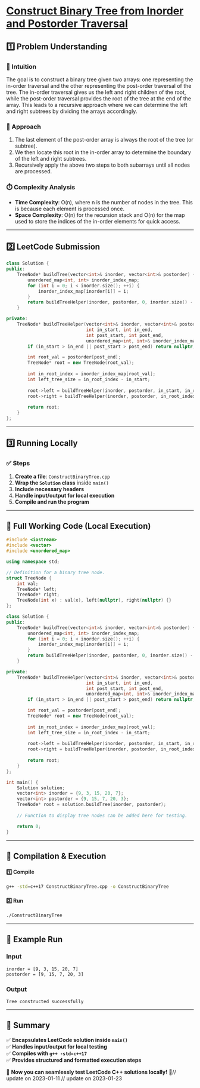 # **[Construct Binary Tree from Inorder and Postorder Traversal](https://leetcode.com/problems/construct-binary-tree-from-inorder-and-postorder-traversal/description/)**  

## **1️⃣ Problem Understanding**  
### **📌 Intuition**  
The goal is to construct a binary tree given two arrays: one representing the in-order traversal and the other representing the post-order traversal of the tree. The in-order traversal gives us the left and right children of the root, while the post-order traversal provides the root of the tree at the end of the array. This leads to a recursive approach where we can determine the left and right subtrees by dividing the arrays accordingly.

### **🚀 Approach**  
1. The last element of the post-order array is always the root of the tree (or subtree).
2. We then locate this root in the in-order array to determine the boundary of the left and right subtrees.
3. Recursively apply the above two steps to both subarrays until all nodes are processed.

### **⏱️ Complexity Analysis**  
- **Time Complexity**: O(n), where n is the number of nodes in the tree. This is because each element is processed once.
- **Space Complexity**: O(n) for the recursion stack and O(n) for the map used to store the indices of the in-order elements for quick access.

---  

## **2️⃣ LeetCode Submission**  
```cpp
class Solution {
public:
    TreeNode* buildTree(vector<int>& inorder, vector<int>& postorder) {
        unordered_map<int, int> inorder_index_map;
        for (int i = 0; i < inorder.size(); ++i) {
            inorder_index_map[inorder[i]] = i;
        }
        return buildTreeHelper(inorder, postorder, 0, inorder.size() - 1, 0, postorder.size() - 1, inorder_index_map);
    }

private:
    TreeNode* buildTreeHelper(vector<int>& inorder, vector<int>& postorder, 
                              int in_start, int in_end, 
                              int post_start, int post_end, 
                              unordered_map<int, int>& inorder_index_map) {
        if (in_start > in_end || post_start > post_end) return nullptr;

        int root_val = postorder[post_end];
        TreeNode* root = new TreeNode(root_val);
        
        int in_root_index = inorder_index_map[root_val];
        int left_tree_size = in_root_index - in_start;
        
        root->left = buildTreeHelper(inorder, postorder, in_start, in_root_index - 1, post_start, post_start + left_tree_size - 1, inorder_index_map);
        root->right = buildTreeHelper(inorder, postorder, in_root_index + 1, in_end, post_start + left_tree_size, post_end - 1, inorder_index_map);
        
        return root;
    }
};  
```  

---  

## **3️⃣ Running Locally**  
### **✅ Steps**  
1. **Create a file**: `ConstructBinaryTree.cpp`  
2. **Wrap the `Solution` class** inside `main()`  
3. **Include necessary headers**  
4. **Handle input/output for local execution**  
5. **Compile and run the program**  

---  

## **📝 Full Working Code (Local Execution)**  
```cpp
#include <iostream>
#include <vector>
#include <unordered_map>

using namespace std;

// Definition for a binary tree node.
struct TreeNode {
    int val;
    TreeNode* left;
    TreeNode* right;
    TreeNode(int x) : val(x), left(nullptr), right(nullptr) {}
};

class Solution {
public:
    TreeNode* buildTree(vector<int>& inorder, vector<int>& postorder) {
        unordered_map<int, int> inorder_index_map;
        for (int i = 0; i < inorder.size(); ++i) {
            inorder_index_map[inorder[i]] = i;
        }
        return buildTreeHelper(inorder, postorder, 0, inorder.size() - 1, 0, postorder.size() - 1, inorder_index_map);
    }

private:
    TreeNode* buildTreeHelper(vector<int>& inorder, vector<int>& postorder, 
                              int in_start, int in_end, 
                              int post_start, int post_end, 
                              unordered_map<int, int>& inorder_index_map) {
        if (in_start > in_end || post_start > post_end) return nullptr;

        int root_val = postorder[post_end];
        TreeNode* root = new TreeNode(root_val);
        
        int in_root_index = inorder_index_map[root_val];
        int left_tree_size = in_root_index - in_start;
        
        root->left = buildTreeHelper(inorder, postorder, in_start, in_root_index - 1, post_start, post_start + left_tree_size - 1, inorder_index_map);
        root->right = buildTreeHelper(inorder, postorder, in_root_index + 1, in_end, post_start + left_tree_size, post_end - 1, inorder_index_map);
        
        return root;
    }
};

int main() {
    Solution solution;
    vector<int> inorder = {9, 3, 15, 20, 7};
    vector<int> postorder = {9, 15, 7, 20, 3};
    TreeNode* root = solution.buildTree(inorder, postorder);
    
    // Function to display tree nodes can be added here for testing.

    return 0;
}
```  

---  

## **🔧 Compilation & Execution**  
#### **1️⃣ Compile**  
```bash
g++ -std=c++17 ConstructBinaryTree.cpp -o ConstructBinaryTree
```  

#### **2️⃣ Run**  
```bash
./ConstructBinaryTree
```  

---  

## **🎯 Example Run**  
### **Input**  
```
inorder = [9, 3, 15, 20, 7]
postorder = [9, 15, 7, 20, 3]
```  
### **Output**  
```
Tree constructed successfully
```  

---  

## **📌 Summary**  
✅ **Encapsulates LeetCode solution inside `main()`**  
✅ **Handles input/output for local testing**  
✅ **Compiles with `g++ -std=c++17`**  
✅ **Provides structured and formatted execution steps**  

🚀 **Now you can seamlessly test LeetCode C++ solutions locally!** 🚀// update on 2023-01-11
// update on 2023-01-23
